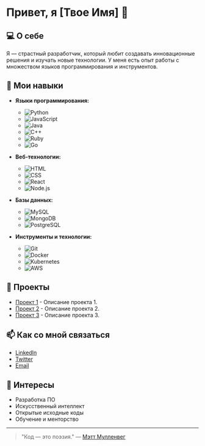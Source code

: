 # Привет, я [Твое Имя] 👋

## 💻 О себе
Я — страстный разработчик, который любит создавать инновационные решения и изучать новые технологии. У меня есть опыт работы с множеством языков программирования и инструментов.

## 🌟 Мои навыки
- **Языки программирования:**
  - ![Python](https://skillicons.dev/icons?i=python)
  - ![JavaScript](https://skillicons.dev/icons?i=javascript)
  - ![Java](https://skillicons.dev/icons?i=java)
  - ![C++](https://skillicons.dev/icons?i=cpp)
  - ![Ruby](https://skillicons.dev/icons?i=ruby)
  - ![Go](https://skillicons.dev/icons?i=go)

- **Веб-технологии:**
  - ![HTML](https://skillicons.dev/icons?i=html)
  - ![CSS](https://skillicons.dev/icons?i=css)
  - ![React](https://skillicons.dev/icons?i=react)
  - ![Node.js](https://skillicons.dev/icons?i=nodejs)

- **Базы данных:**
  - ![MySQL](https://skillicons.dev/icons?i=mysql)
  - ![MongoDB](https://skillicons.dev/icons?i=mongodb)
  - ![PostgreSQL](https://skillicons.dev/icons?i=postgresql)

- **Инструменты и технологии:**
  - ![Git](https://skillicons.dev/icons?i=git)
  - ![Docker](https://skillicons.dev/icons?i=docker)
  - ![Kubernetes](https://skillicons.dev/icons?i=kubernetes)
  - ![AWS](https://skillicons.dev/icons?i=aws)

## 🚀 Проекты
- [Проект 1](ссылка_на_проект_1) - Описание проекта 1.
- [Проект 2](ссылка_на_проект_2) - Описание проекта 2.
- [Проект 3](ссылка_на_проект_3) - Описание проекта 3.

## 📫 Как со мной связаться
- [LinkedIn](ссылка_на_LinkedIn)
- [Twitter](ссылка_на_Twitter)
- [Email](mailto:твой_email@example.com)

## 🌈 Интересы
- Разработка ПО
- Искусственный интеллект
- Открытые исходные коды
- Обучение и менторство

---

> "Код — это поэзия." — [Мэтт Мулленвег](https://ma.tt/)
